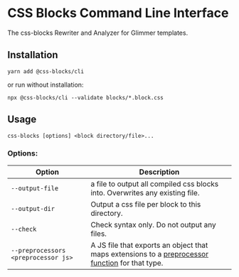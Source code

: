 # CSS Blocks Command Line Interface

The css-blocks Rewriter and Analyzer for Glimmer templates.

## Installation

```
yarn add @css-blocks/cli
```

or run without installation:

```
npx @css-blocks/cli --validate blocks/*.block.css
```

## Usage

```
css-blocks [options] <block directory/file>...
```

### Options:

| Option | Description |
|--------|-------------|
| `--output-file` | a file to output all compiled css blocks into. Overwrites any existing file. |
| `--output-dir` | Output a css file per block to this directory. |
| `--check` | Check syntax only. Do not output any files. |
| `--preprocessors <preprocessor js>` | A JS file that exports an object that maps extensions to a [preprocessor function][preprocessor_type] for that type. |

[preprocessor_type]: https://github.com/linkedin/css-blocks/blob/2f93f994f7ffc72c14728740e49227f7bd30c98b/packages/%40css-blocks/core/src/BlockParser/preprocessing.ts#L44